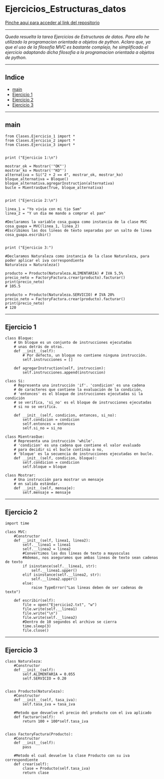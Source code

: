 # Ejercicios_Estructuras_datos

[Pinche aqui para acceder al link del repositorio](https://github.com/rnoguer22/Ejercicios_Estructuras_datos.git)

---

*Queda resuelta la tarea Ejercicios de Estructuras de datos. Para ello he utilizado la programacion orientada a objetos de python.
Aclaro que, ya que el uso de la filosofia MVC es bastante complejo, he simplificado el ejercicio adaptando dicha filosofia a la programacion orientada a objetos de python.*

---

## Indice
* [main](#1)
* [Ejercicio 1](#2)
* [Ejercicio 2](#3)
* [Ejercicio 3](#4)

---

## main<a name="1"></a>
```python3
from Clases.Ejercicio_1 import *
from Clases.Ejercicio_2 import *
from Clases.Ejercicio_3 import *


print ("Ejercicio 1:\n")

mostrar_ok = Mostrar('"OK"') 
mostrar_ko = Mostrar('"KO"') 
alternativa = Si("2 + 2 == 4", mostrar_ok, mostrar_ko) 
bloque_alternativa = Bloque() 
bloque_alternativa.agregarInstruction(alternativa) 
bucle = MientrasQue(True, bloque_alternativa) 


print ("Ejercicio 2:\n")

linea_1 = "Yo vivia con mi tio Sam"
linea_2 = "Y un dia me mando a comprar el pan"

#Declaramos la variable cosa_guapa como instancia de la clase MVC
cosa_guapa = MVC(linea_1, linea_2)
#Escribimos las dos lineas de texto separadas por un salto de linea
cosa_guapa.escribir()


print ("Ejercicio 3:")

#Declaramos Naturaleza como instancia de la clase Naturaleza, para poder aplicar el iva correspondiente
Naturaleza = Naturaleza()

producto = Producto(Naturaleza.ALIMENTARIA) # IVA 5,5% 
precio_neto = FactoryFactura.crear(producto).facturar()
print(precio_neto) 
# 105.5 

producto = Producto(Naturaleza.SERVICIO) # IVA 20% 
precio_neto = FactoryFactura.crear(producto).facturar() 
print(precio_neto) 
# 120 
```

---

## Ejercicio 1<a name="2"></a>
```python3
class Bloque: 
    # Un bloque es un conjunto de instrucciones ejecutadas 
    # unas detrás de otras. 
    def __init__(self): 
        # Por defecto, un bloque no contiene ninguna instrucción. 
        self.instrucciones = [] 
 
    def agregarInstruction(self, instruccion): 
        self.instrucciones.append(instruccion) 
 
class Si: 
    # Representa una instrucción 'if'. 'condicion' es una cadena 
    # de caracteres que contiene la evaluación de la condición, 
    # 'entonces' es el bloque de instrucciones ejecutadas si la condición 
    # se verifica, 'si_no' es el bloque de instrucciones ejecutadas 
    # si no se verifica. 
 
    def __init__(self, condicion, entonces, si_no): 
        self.condicion = condicion 
        self.entonces = entonces 
        self.si_no = si_no 
 
class MientrasQue: 
    # Representa una instrucción 'while'. 
    # 'condicion' es una cadena que contiene el valor evaluado 
    # para decidir si el bucle continúa o no, 
    # 'bloque' es la secuencia de instrucciones ejecutadas en bucle. 
    def __init__(self, condicion, bloque): 
        self.condicion = condicion 
        self.bloque = bloque 
 
class Mostrar: 
    # Una instrucción para mostrar un mensaje 
    # en salida estándar. 
    def __init__(self, mensaje): 
        self.mensaje = mensaje 
```

---

## Ejercicio 2<a name="3"></a>
```python3
import time

class MVC:
    #Constructor
    def __init__(self, linea1, linea2):
        self.__linea1 = linea1
        self.__linea2 = linea2
        #Convertimos las dos lineas de texto a mayusculas
        #Ademas, nos aseguramos que ambas lineas de texto sean cadenas de texto
        if isinstance(self.__linea1, str):
            self.__linea1.upper()
        elif isinstance(self.__linea2, str):
            self.__linea2.upper()
        else:
            raise TypeError("Las lineas deben de ser cadenas de texto")
        
    def escribir(self):
        file = open("Ejercicio2.txt", "w")
        file.write(self.__linea1)
        file.write("\n")
        file.write(self.__linea2)
        #Dentro de 10 segundos el archivo se cierra
        time.sleep(3)
        file.close()
```

---

## Ejercicio 3<a name="4"></a>
```python3
class Naturaleza:
    #Constructor
    def __init__(self):
        self.ALIMENTARIA = 0.055
        self.SERVICIO = 0.20


class Producto(Naturaleza):
    #Constructor
    def __init__(self, tasa_iva):
        self.tasa_iva = tasa_iva

    #Metodo que devuelve el precio del producto con el iva aplicado
    def facturar(self):
        return 100 + 100*self.tasa_iva


class FactoryFactura(Producto):
    #Constructor
    def __init__(self):
        pass

    #Metodo el cual devuelve la clase Producto con su iva correspondiente
    def crear(self):
        clase = Producto(self.tasa_iva)
        return clase
```
